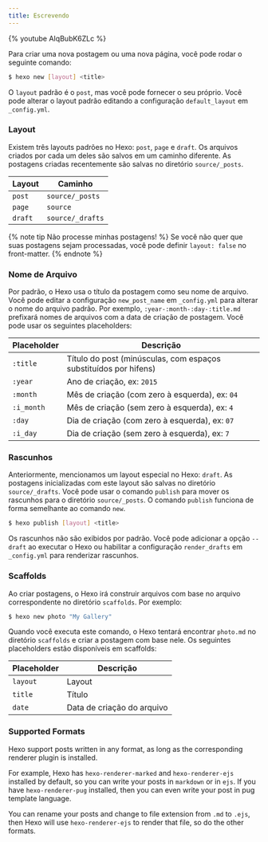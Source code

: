 ```yaml
---
title: Escrevendo
---
```


{% youtube AIqBubK6ZLc %}

Para criar uma nova postagem ou uma nova página, você pode rodar o seguinte comando:

``` bash
$ hexo new [layout] <title>
```

O `layout` padrão é o `post`, mas você pode fornecer o seu próprio. Você pode alterar o layout padrão editando a configuração `default_layout` em `_config.yml`.

### Layout

Existem três layouts padrões no Hexo: `post`, `page` e `draft`. Os arquivos criados por cada um deles são salvos em um caminho diferente. As postagens criadas recentemente são salvas no diretório `source/_posts`.

Layout | Caminho
--- | ---
`post` | `source/_posts`
`page` | `source`
`draft` | `source/_drafts`

{% note tip Não processe minhas postagens! %}
Se você não quer que suas postagens sejam processadas, você pode definir `layout: false` no front-matter.
{% endnote %}

### Nome de Arquivo

Por padrão, o Hexo usa o título da postagem como seu nome de arquivo. Você pode editar a configuração `new_post_name` em `_config.yml` para alterar o nome do arquivo padrão. Por exemplo, `:year-:month-:day-:title.md` prefixará nomes de arquivos com a data de criação de postagem. Você pode usar os seguintes placeholders:

Placeholder | Descrição
--- | ---
`:title` | Título do post (minúsculas, com espaços substituídos por hifens)
`:year` | Ano de criação, ex: `2015`
`:month` | Mês de criação (com zero à esquerda), ex: `04`
`:i_month` | Mês de criação (sem zero à esquerda), ex: `4`
`:day` | Dia de criação (com zero à esquerda), ex: `07`
`:i_day` | Dia de criação (sem zero à esquerda), ex: `7`

### Rascunhos

Anteriormente, mencionamos um layout especial no Hexo: `draft`. As postagens inicializadas com este layout são salvas no diretório `source/_drafts`. Você pode usar o comando `publish` para mover os rascunhos para o diretório `source/_posts`. O comando `publish` funciona de forma semelhante ao comando `new`.

``` bash
$ hexo publish [layout] <title>
```

Os rascunhos não são exibidos por padrão. Você pode adicionar a opção `--draft` ao executar o Hexo ou habilitar a configuração `render_drafts` em `_config.yml` para renderizar rascunhos.

### Scaffolds

Ao criar postagens, o Hexo irá construir arquivos com base no arquivo correspondente no diretório `scaffolds`. Por exemplo:

``` bash
$ hexo new photo "My Gallery"
```

Quando você executa este comando, o Hexo tentará encontrar `photo.md` no diretório `scaffolds` e criar a postagem com base nele. Os seguintes placeholders estão disponíveis em scaffolds:

Placeholder | Descrição
--- | ---
`layout` | Layout
`title` | Título
`date` | Data de criação do arquivo

### Supported Formats

Hexo support posts written in any format, as long as the corresponding renderer plugin is installed.

For example, Hexo has `hexo-renderer-marked` and `hexo-renderer-ejs` installed by default, so you can write your posts in `markdown` or in `ejs`. If you have `hexo-renderer-pug` installed, then you can even write your post in pug template language.

You can rename your posts and change to file extension from `.md` to `.ejs`, then Hexo will use `hexo-renderer-ejs` to render that file, so do the other formats.
